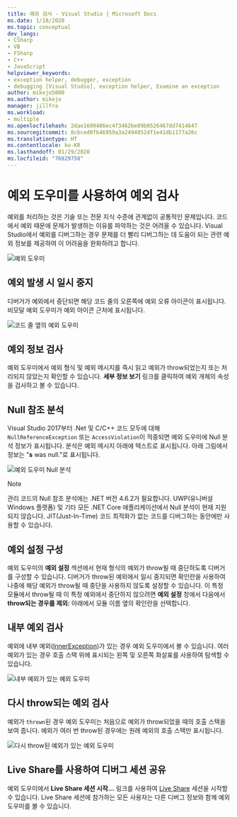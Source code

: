 ```yaml
---
title: 예외 검사 - Visual Studio | Microsoft Docs
ms.date: 1/18/2020
ms.topic: conceptual
dev_langs:
- CSharp
- VB
- FSharp
- C++
- JavaScript
helpviewer_keywords:
- exception helper, debugger, exception
- debugging [Visual Studio], exception helper, Examine an exception
author: mikejo5000
ms.author: mikejo
manager: jillfra
ms.workload:
- multiple
ms.openlocfilehash: 2dae1609486ec4f3462be89b0526467dd7414647
ms.sourcegitcommit: 8cbced0fb46959a3a2494852df1e41db1177a26c
ms.translationtype: HT
ms.contentlocale: ko-KR
ms.lasthandoff: 01/29/2020
ms.locfileid: "76829758"
---
```

# <a name="inspect-an-exception-using-the-exception-helper"></a>예외 도우미를 사용하여 예외 검사 

예외를 처리하는 것은 기술 또는 전문 지식 수준에 관계없이 공통적인 문제입니다. 코드에서 예외 때문에 문제가 발생하는 이유를 파악하는 것은 어려울 수 있습니다. Visual Studio에서 예외를 디버그하는 경우 문제를 더 빨리 디버그하는 데 도움이 되는 관련 예외 정보를 제공하여 이 어려움을 완화하려고 합니다.

![예외 도우미](media/debugger-exception-helper-default.png)

## <a name="pause-on-the-exception"></a>예외 발생 시 일시 중지
디버거가 예외에서 중단되면 해당 코드 줄의 오른쪽에 예외 오류 아이콘이 표시됩니다. 비모달 예외 도우미가 예외 아이콘 근처에 표시됩니다.

![코드 줄 옆의 예외 도우미](media/debugger-exception-helper-locerror.png)

## <a name="inspect-exception-info"></a>예외 정보 검사
예외 도우미에서 예외 형식 및 예외 메시지를 즉시 읽고 예외가 throw되었는지 또는 처리되지 않았는지 확인할 수 있습니다. **세부 정보 보기** 링크를 클릭하여 예외 개체의 속성을 검사하고 볼 수 있습니다.

## <a name="analyze-null-references"></a>Null 참조 분석
Visual Studio 2017부터 .Net 및 C/C++ 코드 모두에 대해 `NullReferenceException` 또는 `AccessViolation`이 적중되면 예외 도우미에 Null 분석 정보가 표시됩니다. 분석은 예외 메시지 아래에 텍스트로 표시됩니다. 아래 그림에서 정보는 "**s** was null."로 표시됩니다.

![예외 도우미 Null 분석](media/debugger-exception-helper-default.png)


> [!NOTE]
> 관리 코드의 Null 참조 분석에는 .NET 버전 4.6.2가 필요합니다. UWP(유니버설 Windows 플랫폼) 및 기타 모든 .NET Core 애플리케이션에서 Null 분석이 현재 지원되지 않습니다. JIT(Just-In-Time) 코드 최적화가 없는 코드를 디버그하는 동안에만 사용할 수 있습니다.

## <a name="configure-exception-settings"></a>예외 설정 구성 
예외 도우미의 **예외 설정** 섹션에서 현재 형식의 예외가 throw될 때 중단하도록 디버거를 구성할 수 있습니다. 디버거가 throw된 예외에서 일시 중지되면 확인란을 사용하여 나중에 해당 예외가 throw될 때 중단을 사용하지 않도록 설정할 수 있습니다. 이 특정 모듈에서 throw될 때 이 특정 예외에서 중단하지 않으려면 **예외 설정** 창에서 다음에서 **throw되는 경우를 제외:** 아래에서 모듈 이름 옆의 확인란을 선택합니다. 

## <a name="inspect-inner-exceptions"></a>내부 예외 검사 
예외에 내부 예외([InnerException](https://docs.microsoft.com/dotnet/api/system.exception.innerexception))가 있는 경우 예외 도우미에서 볼 수 있습니다. 여러 예외가 있는 경우 호출 스택 위에 표시되는 왼쪽 및 오른쪽 화살표를 사용하여 탐색할 수 있습니다.

![내부 예외가 있는 예외 도우미](media/debugger-exception-helper-innerexception.png)

## <a name="inspect-rethrown-exceptions"></a>다시 throw되는 예외 검사
예외가 `thrown`된 경우 예외 도우미는 처음으로 예외가 throw되었을 때의 호출 스택을 보여 줍니다. 예외가 여러 번 throw된 경우에는 원래 예외의 호출 스택만 표시됩니다.

![다시 throw된 예외가 있는 예외 도우미](media/debugger-exception-helper-innerexception.png)

## <a name="share-a-debug-session-with-live-share"></a>Live Share를 사용하여 디버그 세션 공유
예외 도우미에서 **Live Share 세션 시작...** 링크를 사용하여 [Live Share](https://docs.microsoft.com/visualstudio/liveshare/) 세션을 시작할 수 있습니다. Live Share 세션에 참가하는 모든 사용자는 다른 디버그 정보와 함께 예외 도우미를 볼 수 있습니다.
